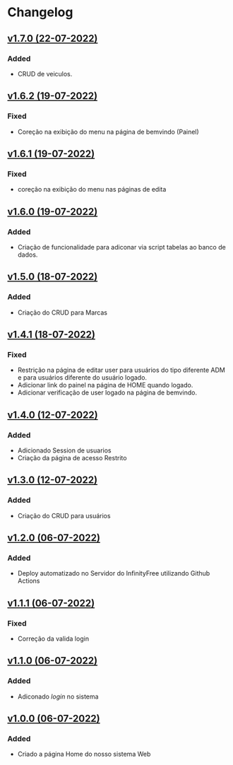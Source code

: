 # Changelog

## [v1.7.0 (22-07-2022)](https://github.com/wistech7l/sistema-concessionaria/releases/tag/v1.7.0)
### Added
* CRUD de veiculos.

## [v1.6.2 (19-07-2022)](https://github.com/wistech7l/sistema-concessionaria/releases/tag/v1.6.2)
### Fixed
* Coreção na exibição do menu na página de bemvindo (Painel)

## [v1.6.1 (19-07-2022)](https://github.com/wistech7l/sistema-concessionaria/releases/tag/v1.6.1)
### Fixed
* coreção na exibição do menu nas páginas de edita

## [v1.6.0 (19-07-2022)](https://github.com/wistech7l/sistema-concessionaria/releases/tag/v1.6.0)
### Added
* Criação  de funcionalidade para adiconar via script tabelas ao banco de dados.

## [v1.5.0 (18-07-2022)](https://github.com/wistech7l/sistema-concessionaria/releases/tag/v1.5.0)
### Added
* Criação do CRUD para Marcas

## [v1.4.1 (18-07-2022)](https://github.com/wistech7l/sistema-concessionaria/releases/tag/v1.4.1)
### Fixed
* Restrição na página de editar user para usuários do tipo diferente ADM e para usuários diferente do usuário logado.
* Adicionar link do painel na página de HOME quando logado.
* Adicionar verificação de user logado na página de bemvindo.

## [v1.4.0 (12-07-2022)](https://github.com/wistech7l/sistema-concessionaria/releases/tag/v1.4.0)
### Added
* Adicionado Session de usuarios
* Criação da página de acesso Restrito

## [v1.3.0 (12-07-2022)](https://github.com/wistech7l/sistema-concessionaria/releases/tag/v1.3.0)
### Added
* Criação do CRUD para usuários

## [v1.2.0 (06-07-2022)](https://github.com/wistech7l/sistema-concessionaria/releases/tag/v1.2.0)
### Added
* Deploy automatizado no Servidor do InfinityFree utilizando Github Actions

## [v1.1.1 (06-07-2022)](https://github.com/wistech7l/sistema-concessionaria/releases/tag/v1.1.1)
### Fixed
* Correção da valida login 

## [v1.1.0 (06-07-2022)](https://github.com/wistech7l/sistema-concessionaria/releases/tag/v1.1.0)
### Added
* Adiconado *login* no sistema


## [v1.0.0 (06-07-2022)](https://github.com/wistech7l/sistema-concessionaria/releases/tag/v1.0.0)

### Added
* Criado a página Home do nosso sistema Web 
